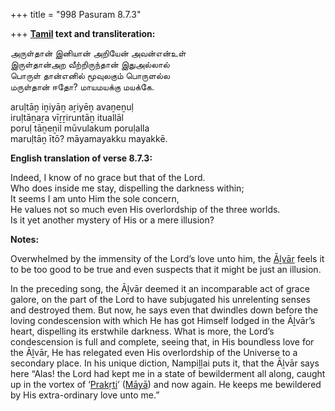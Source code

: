 +++
title = "998 Pasuram 8.7.3"

+++
**[Tamil](/definition/tamil#history "show Tamil definitions") text and transliteration:**

அருள்தான் இனியான் அறியேன் அவன்என்உள்  
இருள்தான்அற வீற்றிருந்தான் இதுஅல்லால்  
பொருள் தான்எனில் மூவுலகும் பொருளல்ல  
மருள்தான் ஈதோ? மாயமயக்கு மயக்கே.

aruḷtāṉ iṉiyāṉ aṟiyēṉ avaṉeṉuḷ  
iruḷtāṉaṟa vīṟṟiruntāṉ ituallāl  
poruḷ tāṉeṉil mūvulakum poruḷalla  
maruḷtāṉ ītō? māyamayakku mayakkē.

**English translation of verse 8.7.3:**

Indeed, I know of no grace but that of the Lord.  
Who does inside me stay, dispelling the darkness within;  
It seems I am unto Him the sole concern,  
He values not so much even His overlordship of the three worlds.  
Is it yet another mystery of His or a mere illusion?

**Notes:**

Overwhelmed by the immensity of the Lord’s love unto him, the [Āḻvār](/definition/aḻvar#vaishnavism "show Āḻvār definitions") feels it to be too good to be true and even suspects that it might be just an illusion.

In the preceding song, the Āḻvār deemed it an incomparable act of grace galore, on the part of the Lord to have subjugated his unrelenting senses and destroyed them. But now, he says even that dwindles down before the loving condescension with which He has got Himself lodged in the Āḻvār’s heart, dispelling its erstwhile darkness. What is more, the Lord’s condescension is full and complete, seeing that, in His boundless love for the Āḻvār, He has relegated even His overlordship of the Universe to a secondary place. In his unique diction, Nampiḻḷai puts it, that the Āḻvār says here “Alas! the Lord had kept me in a state of bewilderment all along, caught up in the vortex of ‘[Prakṛti](/definition/prakriti#vaishnavism "show Prakṛti definitions")’ ([Māyā](/definition/maya#vaishnavism "show Māyā definitions")) and now again. He keeps me bewildered by His extra-ordinary love unto me.”


